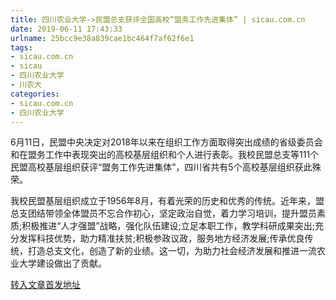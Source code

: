 ```yaml
---
title: 四川农业大学->民盟总支获评全国高校“盟务工作先进集体” | sicau.com.cn
date: 2019-06-11 17:43:33
urlname: 25bcc9e38a839cae1bc464f7af62f6e1
tags: 
- sicau.com.cn
- sicau
- 四川农业大学
- 川农大
categories:
- sicau.com.cn
- 四川农业大学
---
```



6月11日，民盟中央决定对2018年以来在组织工作方面取得突出成绩的省级委员会和在盟务工作中表现突出的高校基层组织和个人进行表彰。我校民盟总支等111个民盟高校基层组织获评“盟务工作先进集体”，四川省共有5个高校基层组织获此殊荣。

我校民盟基层组织成立于1956年8月，有着光荣的历史和优秀的传统。近年来，盟总支团结带领全体盟员不忘合作初心，坚定政治自觉，着力学习培训，提升盟员素质;积极推进“人才强盟”战略，强化队伍建设;立足本职工作，教学科研成果突出;充分发挥科技优势，助力精准扶贫;积极参政议政，服务地方经济发展;传承优良传统，打造总支文化，创造了新的业绩。这一切，为助力社会经济发展和推进一流农业大学建设做出了贡献。





[转入文章首发地址](https://news.sicau.edu.cn/info/1135/52013.htm)